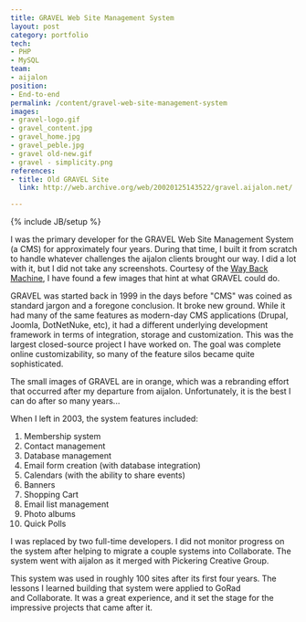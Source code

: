 ```yaml
---
title: GRAVEL Web Site Management System
layout: post
category: portfolio
tech:
- PHP
- MySQL
team:
- aijalon
position:
- End-to-end
permalink: /content/gravel-web-site-management-system
images:
- gravel-logo.gif
- gravel_content.jpg
- gravel_home.jpg
- gravel_peble.jpg
- gravel old-new.gif
- gravel - simplicity.png
references:
- title: Old GRAVEL Site
  link: http://web.archive.org/web/20020125143522/gravel.aijalon.net/

---
```

{% include JB/setup %}
<div id="node-24" class="node node-portfolio node-promoted">
  <div class="content clearfix">
    <div class="field field-name-body field-type-text-with-summary field-label-hidden"><div class="field-items"><div class="field-item even"><p>I was the primary developer for the GRAVEL Web Site Management System (a CMS) for approximately four years. During that time, I built it from scratch to handle whatever challenges the aijalon clients brought our way. I did a lot with it, but I did not take any screenshots. Courtesy of the <a href="http://archive.org">Way Back Machine</a>, I have found a few images that hint at what GRAVEL could do.</p>
<p>GRAVEL was started back in 1999 in the days before "CMS" was coined as standard jargon and a foregone conclusion. It broke new ground. While it had many of the same features as modern-day CMS applications (Drupal, Joomla, DotNetNuke, etc), it had a different underlying development framework in terms of integration, storage and customization. This was the largest closed-source project I have worked on. The goal was complete online customizability, so many of the feature silos became quite sophisticated.</p>
<p>The small images of GRAVEL are in orange, which was a rebranding effort that occurred after my departure from aijalon. Unfortunately, it is the best I can do after so many years...</p>
<p>When I left in 2003, the system features included:</p>
<ol><li>
		Membership system</li>
	<li>
		Contact management</li>
	<li>
		Database management</li>
	<li>
		Email form creation (with database integration)</li>
	<li>
		Calendars (with the ability to share events)</li>
	<li>
		Banners</li>
	<li>
		Shopping Cart</li>
	<li>
		Email list management</li>
	<li>
		Photo albums</li>
	<li>
		Quick Polls</li>
</ol><p>I was replaced by two full-time developers. I did not monitor progress on the system after helping to migrate a couple systems into Collaborate. The system went with aijalon as it merged with Pickering Creative Group.</p>
<p>This system was used in roughly 100 sites after its first four years. The lessons I learned building that system were applied to GoRad and Collaborate. It was a great experience, and it set the stage for the impressive projects that came after it.</p>
</div></div></div>  </div>
</div>
